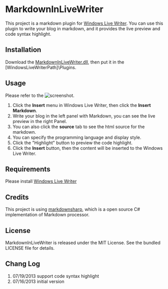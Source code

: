 MarkdownInLiveWriter
====================

This project is a markdown plugin for [Windows Live Writer](http://windows.microsoft.com/en-us/windows-live/essentials-other#essentials=overviewother). You can use this plugin to write your blog in markdown, and it provides the live preview and code syntax highlight.

## Installation

Download the [MarkdownInLiveWriter.dll](https://github.com/fresky/MarkdownInLiveWriter/blob/master/MarkdownInLiveWriter.dll), 
then put it in the [WindowsLiveWriterPath]\Plugins\.

## Usage

Please refer to the ![screenshot](https://github.com/fresky/MarkdownInLiveWriter/blob/master/screenshot.png). 

1. Click the **Insert** menu in Windows Live Writer, then click the **Insert Markdown**.
2. Write your blog in the left panel with Markdown, you can see the live preview in the right Panel.
3. You can also click the **source** tab to see the html source for the markdown.
4. You can specify the programming language and display style.
5. Click the "Highlight" button to preview the code highlight.
5. Click the **Insert** button, then the content will be inserted to the Windows Live Writer.


## Requirements

Please install [Windows Live Writer](http://windows.microsoft.com/en-us/windows-live/essentials-other#essentials=overviewother)

## Credits

This project is using [markdownsharp](http://code.google.com/p/markdownsharp/), which is a open source C# implementation of Markdown processor.

## License

MarkdownInLiveWriter is released under the MIT License. See the bundled LICENSE file for details.

## Chang Log

1. 07/19/2013	support code syntax highlight
1. 07/16/2013	initial version
